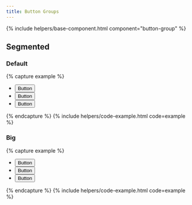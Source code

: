 ```yaml
---
title: Button Groups
---
```


{% include helpers/base-component.html component="button-group" %}

## Segmented

### Default

{% capture example %}
<ul class="usa-button-group usa-button-group--segmented">
  <li class="usa-button-group__item">
    <button type="button" class="usa-button">Button</button>
  </li>
  <li class="usa-button-group__item">
    <button type="button" class="usa-button usa-button--outline">Button</button>
  </li>
  <li class="usa-button-group__item">
    <button type="button" class="usa-button usa-button--outline">Button</button>
  </li>
</ul>
{% endcapture %}
{% include helpers/code-example.html code=example %}

### Big

{% capture example %}
<ul class="usa-button-group usa-button-group--segmented">
  <li class="usa-button-group__item">
    <button type="button" class="usa-button usa-button--big">Button</button>
  </li>
  <li class="usa-button-group__item">
    <button type="button" class="usa-button usa-button--big usa-button--outline">Button</button>
  </li>
  <li class="usa-button-group__item">
    <button type="button" class="usa-button usa-button--big usa-button--outline">Button</button>
  </li>
</ul>
{% endcapture %}
{% include helpers/code-example.html code=example %}
